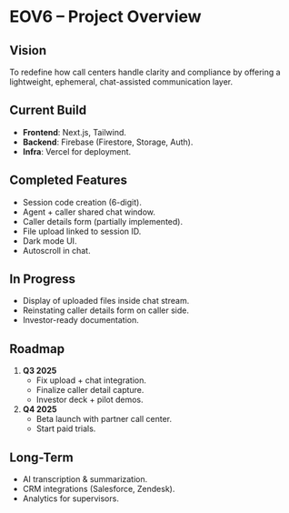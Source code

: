 # EOV6 – Project Overview

## Vision
To redefine how call centers handle clarity and compliance by offering a lightweight, ephemeral, chat-assisted communication layer.

## Current Build
- **Frontend**: Next.js, Tailwind.
- **Backend**: Firebase (Firestore, Storage, Auth).
- **Infra**: Vercel for deployment.

## Completed Features
- Session code creation (6-digit).
- Agent + caller shared chat window.
- Caller details form (partially implemented).
- File upload linked to session ID.
- Dark mode UI.
- Autoscroll in chat.

## In Progress
- Display of uploaded files inside chat stream.
- Reinstating caller details form on caller side.
- Investor-ready documentation.

## Roadmap
1. **Q3 2025**
   - Fix upload + chat integration.
   - Finalize caller detail capture.
   - Investor deck + pilot demos.
2. **Q4 2025**
   - Beta launch with partner call center.
   - Start paid trials.

## Long-Term
- AI transcription & summarization.
- CRM integrations (Salesforce, Zendesk).
- Analytics for supervisors.

